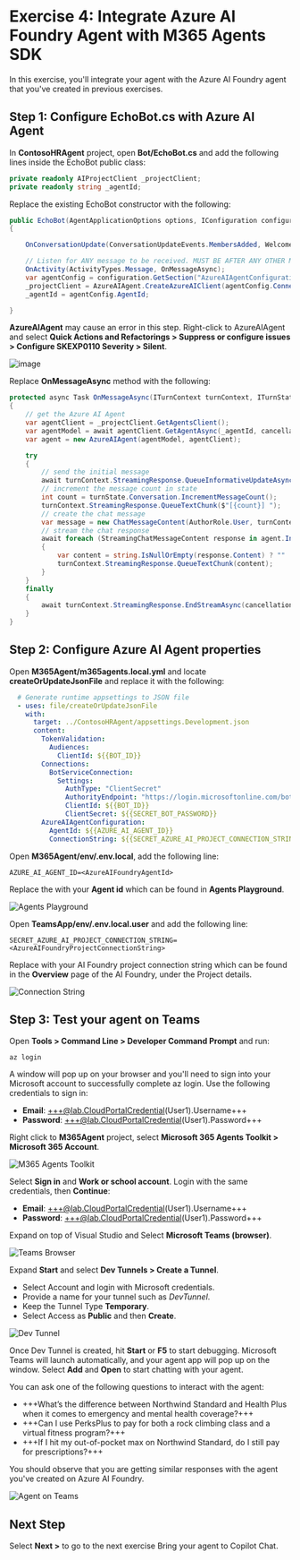 # Exercise 4: Integrate Azure AI Foundry Agent with M365 Agents SDK

In this exercise, you'll integrate your agent with the Azure AI Foundry agent that you've created in previous exercises.

## Step 1: Configure EchoBot.cs with Azure AI Agent

In **ContosoHRAgent** project, open **Bot/EchoBot.cs** and add the following lines inside the EchoBot public class: 

  ```csharp
  private readonly AIProjectClient _projectClient; 
  private readonly string _agentId; 
  ```

Replace the existing EchoBot constructor with the following: 

  ```csharp
  public EchoBot(AgentApplicationOptions options, IConfiguration configuration) : base(options) 
  { 

      OnConversationUpdate(ConversationUpdateEvents.MembersAdded, WelcomeMessageAsync); 

      // Listen for ANY message to be received. MUST BE AFTER ANY OTHER MESSAGE HANDLERS 
      OnActivity(ActivityTypes.Message, OnMessageAsync); 
      var agentConfig = configuration.GetSection("AzureAIAgentConfiguration").Get<AzureAIAgentConfiguration>(); 
      _projectClient = AzureAIAgent.CreateAzureAIClient(agentConfig.ConnectionString, new AzureCliCredential()); 
      _agentId = agentConfig.AgentId; 

  } 
  ```

**AzureAIAgent** may cause an error in this step. Right-click to AzureAIAgent and select **Quick Actions and Refactorings > Suppress or configure issues > Configure SKEXP0110 Severity > Silent**.

![image](https://github.com/user-attachments/assets/3dc267c0-c3b6-4436-9dc6-09157f9a8b5b)

Replace **OnMessageAsync** method with the following:

  ```csharp
  protected async Task OnMessageAsync(ITurnContext turnContext, ITurnState turnState, CancellationToken cancellationToken) 
  { 
      // get the Azure AI Agent 
      var agentClient = _projectClient.GetAgentsClient(); 
      var agentModel = await agentClient.GetAgentAsync(_agentId, cancellationToken); 
      var agent = new AzureAIAgent(agentModel, agentClient); 

      try 
      { 
          // send the initial message 
          await turnContext.StreamingResponse.QueueInformativeUpdateAsync("Working on it...", cancellationToken); 
          // increment the message count in state 
          int count = turnState.Conversation.IncrementMessageCount(); 
          turnContext.StreamingResponse.QueueTextChunk($"[{count}] "); 
          // create the chat message 
          var message = new ChatMessageContent(AuthorRole.User, turnContext.Activity.Text); 
          // stream the chat response 
          await foreach (StreamingChatMessageContent response in agent.InvokeStreamingAsync(message, cancellationToken: cancellationToken)) 
          { 
              var content = string.IsNullOrEmpty(response.Content) ? "" : response.Content.ToString(); 
              turnContext.StreamingResponse.QueueTextChunk(content); 
          } 
      } 
      finally 
      { 
          await turnContext.StreamingResponse.EndStreamAsync(cancellationToken); 
      } 
  } 
  ```

## Step 2: Configure Azure AI Agent properties

Open **M365Agent/m365agents.local.yml** and locate **createOrUpdateJsonFile** and replace it with the following:

```yml
  # Generate runtime appsettings to JSON file
  - uses: file/createOrUpdateJsonFile
    with:
      target: ../ContosoHRAgent/appsettings.Development.json
      content:
        TokenValidation:
          Audiences:
            ClientId: ${{BOT_ID}}
        Connections:
          BotServiceConnection:
            Settings:
              AuthType: "ClientSecret"
              AuthorityEndpoint: "https://login.microsoftonline.com/botframework.com"
              ClientId: ${{BOT_ID}}
              ClientSecret: ${{SECRET_BOT_PASSWORD}}
        AzureAIAgentConfiguration:
          AgentId: ${{AZURE_AI_AGENT_ID}}
          ConnectionString: ${{SECRET_AZURE_AI_PROJECT_CONNECTION_STRING}}
```

Open **M365Agent/env/.env.local**, add the following line:

  ```
  AZURE_AI_AGENT_ID=<AzureAIFoundryAgentId> 
  ```

Replace the **<AzureAIFoundryAgentId>** with your **Agent id** which can be found in **Agents Playground**.

![Agents Playground](https://github.com/user-attachments/assets/13421287-d476-41c4-88df-bed1bff2f2f8)

Open **TeamsApp/env/.env.local.user** and add the following line:

  ```
  SECRET_AZURE_AI_PROJECT_CONNECTION_STRING=<AzureAIFoundryProjectConnectionString> 
  ```

Replace **<AzureAIFoundryProjectConnectionString>** with your AI Foundry project connection string which can be found in the **Overview** page of the AI Foundry, under the Project details.

![Connection String](https://github.com/user-attachments/assets/d2e59830-11bd-48ae-9bfc-fff2999cf5f2)


## Step 3: Test your agent on Teams

Open **Tools > Command Line > Developer Command Prompt** and run:

  ```
  az login 
  ```

A window will pop up on your browser and you'll need to sign into your Microsoft account to successfully complete az login. Use the following credentials to sign in:
* **Email**: +++@lab.CloudPortalCredential(User1).Username+++
* **Password**: +++@lab.CloudPortalCredential(User1).Password+++

Right click to **M365Agent** project, select **Microsoft 365 Agents Toolkit > Microsoft 365 Account**.

![M365 Agents Toolkit](https://github.com/user-attachments/assets/6981343d-8668-4b33-b36f-63b12739fc9d)

Select **Sign in** and **Work or school account**. Login with the same credentials, then **Continue**:
* **Email**: +++@lab.CloudPortalCredential(User1).Username+++
* **Password**: +++@lab.CloudPortalCredential(User1).Password+++
  
Expand **<Multiple Startup Projects>** on top of Visual Studio and Select **Microsoft Teams (browser)**.

![Teams Browser](https://github.com/user-attachments/assets/0f564f0a-0394-49de-a679-6be59761b4fb)

Expand **Start** and select **Dev Tunnels > Create a Tunnel**.  
  * Select Account and login with Microsoft credentials.
  * Provide a name for your tunnel such as *DevTunnel*.
  * Keep the Tunnel Type **Temporary**.
  * Select Access as **Public** and then **Create**.

![Dev Tunnel](https://github.com/user-attachments/assets/146fb3d4-256d-48b3-95a1-9e285f6bbc08)


Once Dev Tunnel is created, hit **Start** or **F5** to start debugging. Microsoft Teams will launch automatically, and your agent app will pop up on the window. Select **Add** and **Open** to start chatting with your agent.  

You can ask one of the following questions to interact with the agent:

* +++What’s the difference between Northwind Standard and Health Plus when it comes to emergency and mental health coverage?+++
* +++Can I use PerksPlus to pay for both a rock climbing class and a virtual fitness program?+++
* +++If I hit my out-of-pocket max on Northwind Standard, do I still pay for prescriptions?+++

You should observe that you are getting similar responses with the agent you've created on Azure AI Foundry.

![Agent on Teams](https://github.com/user-attachments/assets/73ef491f-eaff-4743-bb2d-79a52a9ae301)


## Next Step

Select **Next >** to go to the next exercise Bring your agent to Copilot Chat.
